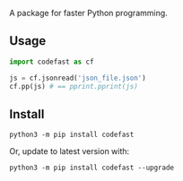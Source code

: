 A package for faster Python programming. 

## Usage
```python
import codefast as cf

js = cf.jsonread('json_file.json')
cf.pp(js) # == pprint.pprint(js)
```

## Install
`python3 -m pip install codefast`

Or, update to latest version with:

`python3 -m pip install codefast --upgrade`
